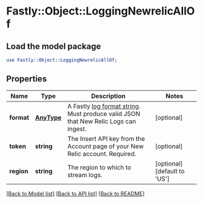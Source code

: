 # Fastly::Object::LoggingNewrelicAllOf

## Load the model package
```perl
use Fastly::Object::LoggingNewrelicAllOf;
```

## Properties
Name | Type | Description | Notes
------------ | ------------- | ------------- | -------------
**format** | [**AnyType**](.md) | A Fastly [log format string](https://docs.fastly.com/en/guides/custom-log-formats). Must produce valid JSON that New Relic Logs can ingest. | [optional] 
**token** | **string** | The Insert API key from the Account page of your New Relic account. Required. | [optional] 
**region** | **string** | The region to which to stream logs. | [optional] [default to &#39;US&#39;]

[[Back to Model list]](../README.md#documentation-for-models) [[Back to API list]](../README.md#documentation-for-api-endpoints) [[Back to README]](../README.md)


